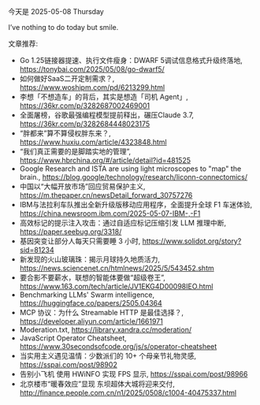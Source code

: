 今天是 2025-05-08 Thursday

I’ve nothing to do today but smile.

文章推荐:
- Go 1.25链接器提速、执行文件瘦身：DWARF 5调试信息格式升级终落地, https://tonybai.com/2025/05/08/go-dwarf5/
- 如何做好SaaS二开定制需求？, https://www.woshipm.com/pd/6213299.html
- 李想「不想造车」的背后，其实是想造「司机 Agent」, https://36kr.com/p/3282687002469001
- 全面屠榜，谷歌最强编程模型提前释出，碾压Claude 3.7, https://36kr.com/p/3282684448023175
- “胖都来”算不算侵权胖东来？, https://www.huxiu.com/article/4323848.html
- “我们真正需要的是脚踏实地的管理”, https://www.hbrchina.org/#/article/detail?id=481525
- Google Research and ISTA are using light microscopes to "map" the brain., https://blog.google/technology/research/liconn-connectomics/
- 中国以“大幅开放市场”回应贸易保护主义, https://m.thepaper.cn/newsDetail_forward_30757276
- IBM与法拉利车队推出全新升级版移动应用程序，全面提升全球 F1 车迷体验, https://china.newsroom.ibm.com/2025-05-07-IBM-,-F1
- 高效标记的提示注入攻击：通过自适应标记压缩引发 LLM 推理中断, https://paper.seebug.org/3318/
- 基因突变让部分人每天只需要睡 3 小时, https://www.solidot.org/story?sid=81234
- 新发现的火山玻璃珠：揭示月球持久地质活力, https://news.sciencenet.cn/htmlnews/2025/5/543452.shtm
- 要合影不要薪水，联想的智能体要做“超级卷王”, https://www.163.com/tech/article/JV1EKG4D00098IEO.html
- Benchmarking LLMs' Swarm intelligence, https://huggingface.co/papers/2505.04364
- MCP 协议：为什么 Streamable HTTP 是最佳选择？, https://developer.aliyun.com/article/1661971
- Moderation.txt, https://library.xandra.cc/moderation/
- JavaScript Operator Cheatsheet, https://www.30secondsofcode.org/js/s/operator-cheatsheet
- 当实用主义遇见温情：少数派们的 10+ 个母亲节礼物灵感, https://sspai.com/post/98902
- 告别小飞机 使用 HWiNFO 实现 FPS 显示, https://sspai.com/post/98966
- 北京楼市“暖春效应”显现 东坝超体大城将迎来交付, http://finance.people.com.cn/n1/2025/0508/c1004-40475337.html
